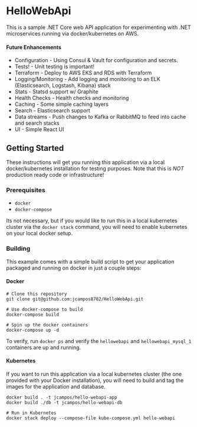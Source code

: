 # HelloWebApi

This is a sample .NET Core web API application for experimenting with .NET microservices
running via docker/kubernetes on AWS.


#### Future Enhancements

* Configuration - Using Consul & Vault for configuration and secrets.
* Tests! - Unit testing is important!
* Terraform - Deploy to AWS EKS and RDS with Terraform
* Logging/Monitoring - Add logging and monitoring to an ELK (Elasticsearch, Logstash, Kibana) stack
* Stats - Statsd support w/ Graphite
* Health Checks - Health checks and monitoring
* Caching - Some simple caching layers
* Search - Elasticsearch support
* Data streams - Push changes to Kafka or RabbitMQ to feed into cache and search stacks
* UI - Simple React UI

## Getting Started

These instructions will get you running this application via a local docker/kubernetes installation
for testing purposes. Note that this is *NOT* production ready code or infrastructure!

### Prerequisites

* `docker`
* `docker-compose`

Its not necessary, but if you would like to run this in a local kubernetes cluster via the
`docker stack` command, you will need to enable kubernetes on your local docker setup.

### Building

This example comes with a simple build script to get your application packaged and running on
docker in just a couple steps:

#### Docker
```
# Clone this repository
git clone git@github.com:jcampos8782/HelloWebApi.git

# Use docker-compose to build
docker-compose build

# Spin up the docker containers
docker-compose up -d
```

To verify, run `docker ps` and verify the `hellowebapi` and `hellowebapi_mysql_1` containers are up and running.

#### Kubernetes

If you want to run this application via a local kubernetes cluster (the one provided with your Docker installation),
you will need to build and tag the images for the application and database.

```
docker build . -t jcampos/hello-webapi-app
docker build ./db -t jcampos/hello-webapi-db

# Run in Kubernetes
docker stack deploy --compose-file kube-compose.yml hello-webapi
